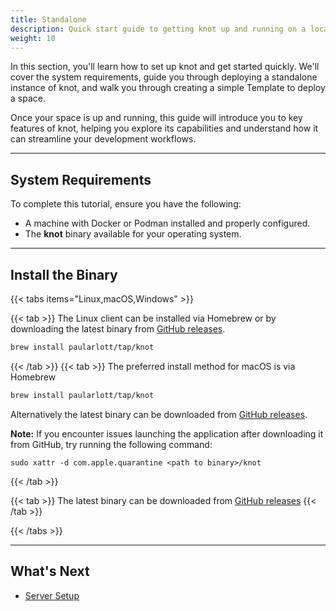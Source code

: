 ```yaml
---
title: Standalone
description: Quick start guide to getting knot up and running on a local machine.
weight: 10
---
```


In this section, you'll learn how to set up knot and get started quickly. We'll cover the system requirements, guide you through deploying a standalone instance of knot, and walk you through creating a simple Template to deploy a space.

Once your space is up and running, this guide will introduce you to key features of knot, helping you explore its capabilities and understand how it can streamline your development workflows.

---

## System Requirements

To complete this tutorial, ensure you have the following:

- A machine with Docker or Podman installed and properly configured.
- The **knot** binary available for your operating system.

---

## Install the Binary

{{< tabs items="Linux,macOS,Windows" >}}

  {{< tab >}}
  The Linux client can be installed via Homebrew or by downloading the latest binary from [GitHub releases](https://github.com/paularlott/knot/releases).

  ```bash
  brew install paularlott/tap/knot
  ```
  {{< /tab >}}
  {{< tab >}}
  The preferred install method for macOS is via Homebrew

  ```bash
  brew install paularlott/tap/knot
  ```

  Alternatively the latest binary can be downloaded from [GitHub releases](https://github.com/paularlott/knot/releases).

  **Note:** If you encounter issues launching the application after downloading it from GitHub, try running the following command:

  ```shell
  sudo xattr -d com.apple.quarantine <path to binary>/knot
  ```
  {{< /tab >}}

  {{< tab >}}
  The latest binary can be downloaded from [GitHub releases](https://github.com/paularlott/knot/releases)
  {{< /tab >}}

{{< /tabs >}}

---

## What's Next

- [Server Setup](server-setup/)
